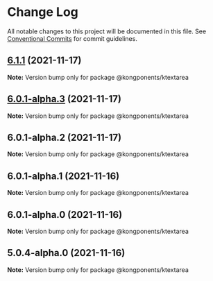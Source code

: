 # Change Log

All notable changes to this project will be documented in this file.
See [Conventional Commits](https://conventionalcommits.org) for commit guidelines.

## [6.1.1](https://github.com/Kong/kongponents/compare/@kongponents/ktextarea@6.0.1-alpha.3...@kongponents/ktextarea@6.1.1) (2021-11-17)

**Note:** Version bump only for package @kongponents/ktextarea





## [6.0.1-alpha.3](https://github.com/Kong/kongponents/compare/@kongponents/ktextarea@6.0.1-alpha.2...@kongponents/ktextarea@6.0.1-alpha.3) (2021-11-17)

**Note:** Version bump only for package @kongponents/ktextarea





## 6.0.1-alpha.2 (2021-11-17)

**Note:** Version bump only for package @kongponents/ktextarea





## 6.0.1-alpha.1 (2021-11-16)

**Note:** Version bump only for package @kongponents/ktextarea





## 6.0.1-alpha.0 (2021-11-16)

**Note:** Version bump only for package @kongponents/ktextarea





## 5.0.4-alpha.0 (2021-11-16)

**Note:** Version bump only for package @kongponents/ktextarea
